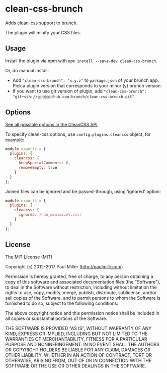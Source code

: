 # clean-css-brunch

Adds [clean-css](https://github.com/GoalSmashers/clean-css) support to
[brunch](http://brunch.io).

The plugin will minify your CSS files.

## Usage

Install the plugin via npm with `npm install --save-dev clean-css-brunch`.

Or, do manual install:

* Add `"clean-css-brunch": "x.y.z"` to `package.json` of your brunch app. Pick a plugin version that corresponds to your minor (y) brunch version.
* If you want to use git version of plugin, add
`"clean-css-brunch": "git+ssh://git@github.com:brunch/clean-css-brunch.git"`.

## Options

[See all possible options in the CleanCSS API](https://github.com/jakubpawlowicz/clean-css#how-to-use-clean-css-api).

To specify clean-css options, use `config.plugins.cleancss` object, for example:

```js
module.exports = {
  plugins: {
    cleancss: {
      keepSpecialComments: 0,
      removeEmpty: true
    }
  }
};
```

Joined files can be ignored and be passed-through, using 'ignored' option:

```js
module.exports = {
  plugins: {
    cleancss: {
      ignored: /non_minimize\.css/
    }
  }
};
```

## License

The MIT License (MIT)

Copyright (c) 2012-2017 Paul Miller (http://paulmillr.com)

Permission is hereby granted, free of charge, to any person obtaining a copy
of this software and associated documentation files (the "Software"), to deal
in the Software without restriction, including without limitation the rights
to use, copy, modify, merge, publish, distribute, sublicense, and/or sell
copies of the Software, and to permit persons to whom the Software is
furnished to do so, subject to the following conditions:

The above copyright notice and this permission notice shall be included in
all copies or substantial portions of the Software.

THE SOFTWARE IS PROVIDED "AS IS", WITHOUT WARRANTY OF ANY KIND, EXPRESS OR
IMPLIED, INCLUDING BUT NOT LIMITED TO THE WARRANTIES OF MERCHANTABILITY,
FITNESS FOR A PARTICULAR PURPOSE AND NONINFRINGEMENT. IN NO EVENT SHALL THE
AUTHORS OR COPYRIGHT HOLDERS BE LIABLE FOR ANY CLAIM, DAMAGES OR OTHER
LIABILITY, WHETHER IN AN ACTION OF CONTRACT, TORT OR OTHERWISE, ARISING FROM,
OUT OF OR IN CONNECTION WITH THE SOFTWARE OR THE USE OR OTHER DEALINGS IN
THE SOFTWARE.
